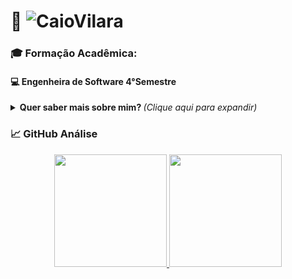 
# 👔 ![CaioVilara](https://img.shields.io/badge/%20-DESENVOLVEDOR%20%20CAIO%20VILAROUCA-black) 
###  🎓 Formação Acadêmica: 
#### 💻 Engenheira de Software 4°Semestre

<!-- Sobre Mim  -->
<details>
  <!-- Radio -->
  <summary> 
    <b> Quer saber mais sobre mim? </b> <i>(Clique aqui para expandir)</i>
  </summary>
  
  ## Seja bem vindo ao meu repositório! 👋
  ### Objetivo tornar me um full stack 💻📚
  
    - 🔎 Atualmente aberto a novas oportunidades.
    - 📚 Cursando faculdade engenharia software.
    - 💬 Sobre mim: Aficionado por tecnologia, hardware, games é códigos!
    - 🗓️ 21 anos.
    - 🎓 Altuamente estudando Java e Spring boot.
    - 🥇 Linguagem preferida de programar JAVA ,PHP.  
    - 📖 O que eu não posso criar, não entendo.(Feynman)
    - 📖 Se você quer chegar onde a maioria não chega, faça o que a maioria não faz.(Bill Gates)
</details>

<!-- Grafico -->
### 📈 GitHub Análise
<div align="center">
  <a href="https://github.com/caiovilarouca">
  <img height="180em" src="https://github-readme-stats.vercel.app/api?username=caiovilarouca&show_icons=true&theme=tokyonight&include_all_commits=true&count_private=true"/>
  <img height="180em" src="https://github-readme-stats.vercel.app/api/top-langs/?username=caiovilarouca&layout=compact&langs_count=7&theme=tokyonight"/>
</div>
